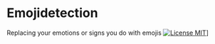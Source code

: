 # Emojidetection
Replacing your emotions or signs you do with emojis
[![License MIT](https://img.shields.io/badge/license-MIT-blue.svg)](https://github.com/saschagrunert/webapp.rs/blob/master/LICENSE)]
